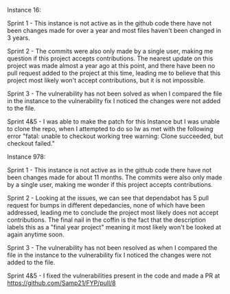 Instance 16:

Sprint 1 - This instance is not active as in the github code there have not been changes made for over a year and most files haven't been changed in 3 years. 

Sprint 2 - The commits were also only made by a single user, making me question if this project accepts contributions. The nearest update on this project was made almost a year ago at this point, and there have been no pull request added to the project at this time, leading me to believe that this project most likely won't accept contributions, but it is not impossible. 

Sprint 3 - The vulnerability has not been solved as when I compared the file in the instance to the vulnerability fix I noticed the changes were not added to the file.

Sprint 4&5 - I was able to make the patch for this Instance but I was unable to clone the repo, when I attempted to do so Iw as met with the following error "fatal: unable to checkout working tree
warning: Clone succeeded, but checkout failed."

Instance 978:

Sprint 1 - This instance is not active as in the github code there have not been changes made for about 11 months. The commits were also only made by a single user, making me wonder if this project accepts contributions. 

Sprint 2 - Looking at the issues, we can see that dependabot has 5 pull request for bumps in different depedancies, none of which have been addressed, leading me to conclude the project most likely does not accept contributions. The final nail in the coffin is the fact that the description labels this as a "final year project" meaning it most likely won't be looked at again anytime soon. 

Sprint 3 - The vulnerability has not been resolved as when I compared the file in the instance to the vulnerability fix I noticed the changes were not added to the file.

Sprint 4&5 - I fixed the vulnerabilities present in the code and made a PR at https://github.com/Samp21/FYP/pull/8